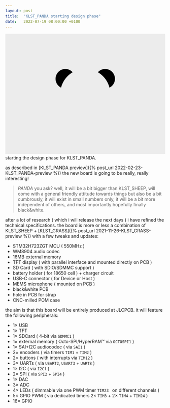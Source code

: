 ```yaml
---
layout: post
title:  "KLST_PANDA starting design phase"
date:   2022-07-19 08:00:00 +0100
---
```


![](/assets/2022-07-19-KLST_PANDA--preview.png)   
starting the design phase for KLST_PANDA.

as described in [KLST_PANDA preview]({% post_url 2022-02-23-KLST_PANDA-preview %}) the new board is going to be really, really interesting!

> *PANDA* you ask? well, it will be a bit bigger than KLST_SHEEP, will come with a general friendly attitude towards things but also be a bit cumbrously, it will exist in small numbers only, it will be a bit more independent of others, and most importantly hopefully finally black&white.

after a lot of research ( which i will release the next days ) i have refined the technical specifications. the board is more or less a combination of KLST_SHEEP + [KLST_GRASS]({% post_url 2021-11-26-KLST_GRASS-preview %}) with a few tweaks and updates:

- STM32H723ZGT MCU ( 550MHz )
- WM8904 audio codec
- 16MB external memory
- TFT display ( with parallel interface and mounted directly on PCB )
- SD Card ( with SDIO/SDMMC support )
- battery holder ( for 18650 cell ) + charger circuit
- USB-C connector ( for Device or Host )
- MEMS microphone ( mounted on PCB )
- black&white PCB
- hole in PCB for strap
- CNC-milled POM case

the aim is that this board will be entirely produced at JLCPCB. it will feature the following peripherals:  

- 1× USB
- 1× TFT
- 1× SDCard ( 4-bit via `SDMMC1` )
- 1× external memory ( Octo-SPI/HyperRAM™ via `OCTOSPI1` )
- 1× SAI+I2C audiocodec ( via `SAI1` )
- 2× encoders ( via timers `TIM1` + `TIM2` )
- 2× buttons ( with interrupts via `TIM12` )
- 3× UARTs ( via `USART2`, `USART3` + `UART8` )
- 1× I2C ( via `I2C1` )
- 2× SPI ( via `SPI2` + `SPI4` )
- 1× DAC
- 3× ADC
- 4× LEDs ( dimmable via one PWM timer `TIM23 ` on different channels )
- 5× GPIO PWM ( via dedicated timers 2× `TIM3` + 2× `TIM4` + `TIM24` )
- 16× GPIO
